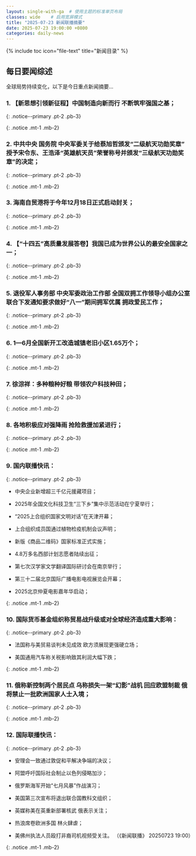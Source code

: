 ```yaml
---
layout: single-with-ga  # 使用主题的标准单页布局
classes: wide    # 启用宽屏模式
title: "2025-07-23 新闻联播摘要"
date: 2025-07-23 19:00:00 +0800
categories: daily-news
---
```


{% include toc icon="file-text" title="新闻目录" %}
   
## 每日要闻综述

全球局势持续变化，以下是今日重点新闻摘要...

### 1. 【新思想引领新征程】中国制造向新而行 不断筑牢强国之基； 

{: .notice--primary .pt-2 .pb-3}

{: .notice .mt-1 .mb-2}

### 2. 中共中央 国务院 中央军委关于给蔡旭哲颁发“二级航天功勋奖章” 授予宋令东、王浩泽“英雄航天员”荣誉称号并颁发“三级航天功勋奖章”的决定； 

{: .notice--primary .pt-2 .pb-3}

{: .notice .mt-1 .mb-2}

### 3. 海南自贸港将于今年12月18日正式启动封关； 

{: .notice--primary .pt-2 .pb-3}

{: .notice .mt-1 .mb-2}

### 4. 【“十四五”高质量发展答卷】我国已成为世界公认的最安全国家之一； 

{: .notice--primary .pt-2 .pb-3}

{: .notice .mt-1 .mb-2}

### 5. 退役军人事务部 中央军委政治工作部 全国双拥工作领导小组办公室联合下发通知要求做好“八一”期间拥军优属 拥政爱民工作； 

{: .notice--primary .pt-2 .pb-3}

{: .notice .mt-1 .mb-2}

### 6. 1—6月全国新开工改造城镇老旧小区1.65万个； 

{: .notice--primary .pt-2 .pb-3}

{: .notice .mt-1 .mb-2}

### 7. 徐淙祥：多种粮种好粮 带领农户科技种田； 

{: .notice--primary .pt-2 .pb-3}

{: .notice .mt-1 .mb-2}

### 8. 各地积极应对强降雨 抢险救援加紧进行； 

{: .notice--primary .pt-2 .pb-3}

{: .notice .mt-1 .mb-2}

### 9. 国内联播快讯： 

{: .notice--primary .pt-2 .pb-3}

- 中央企业新增超三千亿元援藏项目；

- 2025年全国文化科技卫生“三下乡”集中示范活动在宁夏举行；

- “2025上合组织国家文明对话”在天津开幕；

- 上合组织成员国通过植物检疫机制会议声明；

- 新版《商品二维码》国家标准正式实施；

- 4.8万多名西部计划志愿者陆续出征；

- 第七次汉学家文学翻译国际研讨会在南京举行；

- 第三十二届北京国际广播电影电视展览会开幕；

- 2025北京仲夏电影嘉年华启动；

{: .notice .mt-1 .mb-2}

### 10. 国际货币基金组织称贸易战升级或对全球经济造成重大影响： 

{: .notice--primary .pt-2 .pb-3}

- 法国称与美贸易谈判未见成效 欧方须展现更强硬立场；

- 美国通用汽车称关税影响致其利润大幅下跌；

{: .notice .mt-1 .mb-2}

### 11. 俄称新控制两个居民点 乌称损失一架“幻影”战机 回应欧盟制裁 俄将禁止一批欧洲国家人士入境； 

{: .notice--primary .pt-2 .pb-3}

{: .notice .mt-1 .mb-2}

### 12. 国际联播快讯： 

{: .notice--primary .pt-2 .pb-3}

- 安理会一致通过敦促和平解决争端的决议；

- 阿盟呼吁国际社会制止以色列侵略加沙；

- 俄罗斯海军开始“七月风暴”作战演习；

- 美国第三次宣布将退出联合国教科文组织；

- 英媒称美在英重新部署核武 俄表示关注；

- 热浪席卷欧洲多国 林火肆虐；

- 美佛州执法人员殴打非裔司机视频受关注。 （《新闻联播》 20250723 19:00）

{: .notice .mt-1 .mb-2}